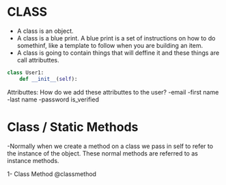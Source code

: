 # CLASS
- A class is an object. 
- A class is a blue print. A blue print is a set of instructions on how to do somethinf, like a template to follow when you are building an item.
- A class is going to contain things that will deffine it and these things are call attributtes. 
```py
class User1: 
    def __init__(self):
```
Attributtes: How do we add these attributtes to the user?
-email
-first name
-last name
-password 
is_verified 

# Class / Static Methods
-Normally when we create a method on a class we pass in self to refer to the instance of the object.  These normal methods are referred to as instance methods. 

 1- Class Method @classmethod